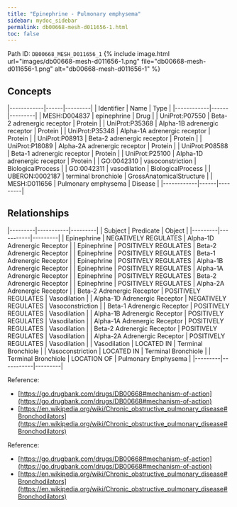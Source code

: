 ```yaml
---
title: "Epinephrine - Pulmonary emphysema"
sidebar: mydoc_sidebar
permalink: db00668-mesh-d011656-1.html
toc: false 
---
```



Path ID: `DB00668_MESH_D011656_1`
{% include image.html url="images/db00668-mesh-d011656-1.png" file="db00668-mesh-d011656-1.png" alt="db00668-mesh-d011656-1" %}

## Concepts

|------------|------|---------|
| Identifier | Name | Type    |
|------------|------|---------|
| MESH:D004837 | epinephrine | Drug |
| UniProt:P07550 | Beta-2 adrenergic receptor | Protein |
| UniProt:P35368 | Alpha-1B adrenergic receptor | Protein |
| UniProt:P35348 | Alpha-1A adrenergic receptor | Protein |
| UniProt:P08913 | Beta-2 adrenergic receptor | Protein |
| UniProt:P18089 | Alpha-2A adrenergic receptor | Protein |
| UniProt:P08588 | Beta-1 adrenergic receptor | Protein |
| UniProt:P25100 | Alpha-1D adrenergic receptor | Protein |
| GO:0042310 | vasoconstriction | BiologicalProcess |
| GO:0042311 | vasodilation | BiologicalProcess |
| UBERON:0002187 | terminal bronchiole | GrossAnatomicalStructure |
| MESH:D011656 | Pulmonary emphysema | Disease |
|------------|------|---------|

## Relationships

|---------|-----------|---------|
| Subject | Predicate | Object  |
|---------|-----------|---------|
| Epinephrine | NEGATIVELY REGULATES | Alpha-1D Adrenergic Receptor |
| Epinephrine | POSITIVELY REGULATES | Beta-2 Adrenergic Receptor |
| Epinephrine | POSITIVELY REGULATES | Beta-1 Adrenergic Receptor |
| Epinephrine | POSITIVELY REGULATES | Alpha-1B Adrenergic Receptor |
| Epinephrine | POSITIVELY REGULATES | Alpha-1A Adrenergic Receptor |
| Epinephrine | POSITIVELY REGULATES | Beta-2 Adrenergic Receptor |
| Epinephrine | POSITIVELY REGULATES | Alpha-2A Adrenergic Receptor |
| Beta-2 Adrenergic Receptor | POSITIVELY REGULATES | Vasodilation |
| Alpha-1D Adrenergic Receptor | NEGATIVELY REGULATES | Vasoconstriction |
| Beta-1 Adrenergic Receptor | POSITIVELY REGULATES | Vasodilation |
| Alpha-1B Adrenergic Receptor | POSITIVELY REGULATES | Vasodilation |
| Alpha-1A Adrenergic Receptor | POSITIVELY REGULATES | Vasodilation |
| Beta-2 Adrenergic Receptor | POSITIVELY REGULATES | Vasodilation |
| Alpha-2A Adrenergic Receptor | POSITIVELY REGULATES | Vasodilation |
| Vasodilation | LOCATED IN | Terminal Bronchiole |
| Vasoconstriction | LOCATED IN | Terminal Bronchiole |
| Terminal Bronchiole | LOCATION OF | Pulmonary Emphysema |
|---------|-----------|---------|

Reference: 
  - [https://go.drugbank.com/drugs/DB00668#mechanism-of-action](https://go.drugbank.com/drugs/DB00668#mechanism-of-action)
  - [https://en.wikipedia.org/wiki/Chronic_obstructive_pulmonary_disease#Bronchodilators](https://en.wikipedia.org/wiki/Chronic_obstructive_pulmonary_disease#Bronchodilators)

Reference: 
  - [https://go.drugbank.com/drugs/DB00668#mechanism-of-action](https://go.drugbank.com/drugs/DB00668#mechanism-of-action)
  - [https://en.wikipedia.org/wiki/Chronic_obstructive_pulmonary_disease#Bronchodilators](https://en.wikipedia.org/wiki/Chronic_obstructive_pulmonary_disease#Bronchodilators)
